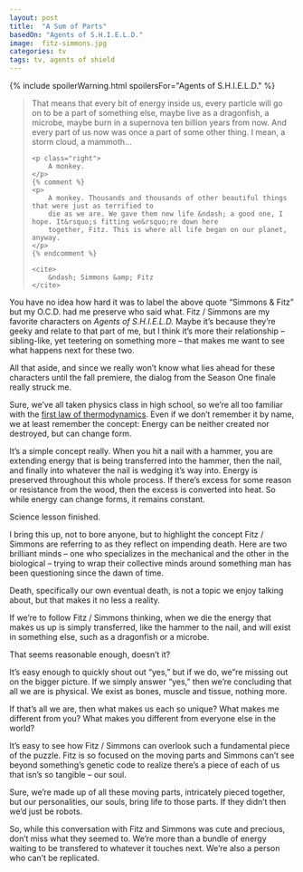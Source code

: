 ```yaml
---
layout: post
title:  "A Sum of Parts"
basedOn: "Agents of S.H.I.E.L.D."
image:  fitz-simmons.jpg
categories: tv
tags: tv, agents of shield
---
```


{% include spoilerWarning.html spoilersFor="Agents of S.H.I.E.L.D." %}

<blockquote>
    <p>
        That means that every bit of energy inside us, every particle will go on to be a part of 
        something else, maybe live as a dragonfish, a microbe, maybe burn in a supernova ten 
        billion years from now. And every part of us now was once a part of some other thing. 
        I mean, a storm cloud, a mammoth&hellip;
    </p>

    <p class="right">
        A monkey.
    </p>
    {% comment %}
    <p>
        A monkey. Thousands and thousands of other beautiful things that were just as terrified to 
        die as we are. We gave them new life &ndash; a good one, I hope. It&rsquo;s fitting we&rsquo;re down here 
        together, Fitz. This is where all life began on our planet, anyway. 
    </p>
    {% endcomment %}

    <cite>
        &ndash; Simmons &amp; Fitz
    </cite>
</blockquote>

You have no idea how hard it was to label the above quote &ldquo;Simmons &amp; Fitz&rdquo; but my O.C.D. had me preserve who said what. Fitz / Simmons are my favorite characters on <i>Agents of S.H.I.E.L.D.</i> Maybe it&rsquo;s because they&rsquo;re geeky and relate to that part of me, but I think it&rsquo;s more their relationship &ndash; sibling-like, yet teetering on something more &ndash; that makes me want to see what happens next for these two.

All that aside, and since we really won&rsquo;t know what lies ahead for these characters until the fall premiere, the dialog from the Season One finale really struck me.

Sure, we&rsquo;ve all taken physics class in high school, so we&rsquo;re all too familiar with the <a href="http://en.wikipedia.org/wiki/First_law_of_thermodynamics" target="_blank">first law of thermodynamics</a>. Even if we don&rsquo;t remember it by name, we at least remember the concept: Energy can be neither created nor destroyed, but can change form.

It&rsquo;s a simple concept really. When you hit a nail with a hammer, you are extending energy that is being transferred into the hammer, then the nail, and finally into whatever the nail is wedging it&rsquo;s way into. Energy is preserved throughout this whole process. If there&rsquo;s excess for some reason or resistance from the wood, then the excess is converted into heat. So while energy can change forms, it remains constant.

Science lesson finished.

I bring this up, not to bore anyone, but to highlight the concept Fitz / Simmons are referring to as they reflect on  impending death. Here are two brilliant minds &ndash; one who specializes in the mechanical and the other in the biological &ndash; trying to wrap their collective minds around something man has been questioning since the dawn of time.

Death, specifically our own eventual death, is not a topic we enjoy talking about, but that makes it no less a reality.

If we&rsquo;re to follow Fitz / Simmons thinking, when we die the energy that makes us up is simply transferred, like the hammer to the nail, and will exist in something else, such as a dragonfish or a microbe.

That seems reasonable enough, doesn&rsquo;t it?

It&rsquo;s easy enough to quickly shout out &ldquo;yes,&rdquo; but if we do, we&rdquo;re missing out on the bigger picture. If we simply answer &ldquo;yes,&rdquo; then we&rsquo;re concluding that all we are is physical. We exist as bones, muscle and tissue, nothing more.

If that&rsquo;s all we are, then what makes us each so unique? What makes me different from you? What makes you different from everyone else in the world?

It&rsquo;s easy to see how Fitz / Simmons can overlook such a fundamental piece of the puzzle. Fitz is so focused on the moving parts and Simmons can&rsquo;t see beyond something&rsquo;s genetic code to realize there&rsquo;s a piece of each of us that isn&rsquo;s so tangible &ndash; our soul.

Sure, we&rsquo;re made up of all these moving parts, intricately pieced together, but our personalities, our souls, bring life to those parts. If they didn&rsquo;t then we&rsquo;d just be robots.

So, while this conversation with Fitz and Simmons was cute and precious, don&rsquo;t miss what they seemed to. We&rsquo;re more than a bundle of energy waiting to be transfered to whatever it touches next. We&rsquo;re also a person who can&rsquo;t be replicated.